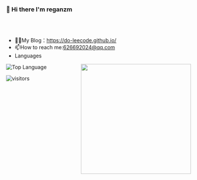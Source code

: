 ### :lemon: Hi there I'm reganzm 

<br><br>
- 👨‍💻My Blog：<url>https://do-leecode.github.io/</url>
- 📫How to reach me:626692024@qq.com
- Languages

<img align='right'  width="300" src="https://github-readme-stats.vercel.app/api?username=reganzm&show_icons=true&title_color=fff&icon_color=79ff97&text_color=9f9f9f&bg_color=151515"></img>


![Top Language](https://github-readme-stats.vercel.app/api/top-langs/?username=reganzm&theme=radical)


![visitors](https://visitor-badge.laobi.icu/badge?page_id=reganzm)
